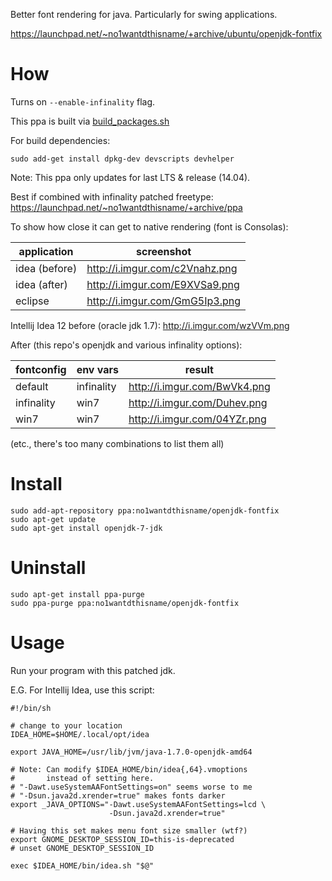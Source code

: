 Better font rendering for java. Particularly for swing applications.

https://launchpad.net/~no1wantdthisname/+archive/ubuntu/openjdk-fontfix

# How
Turns on `--enable-infinality` flag.

This ppa is built via [build_packages.sh](build_packages.sh)

For build dependencies:

```
sudo add-get install dpkg-dev devscripts devhelper
```

Note: This ppa only updates for last LTS & release (14.04).

Best if combined with infinality patched freetype:
https://launchpad.net/~no1wantdthisname/+archive/ppa

To show how close it can get to native rendering (font is Consolas):

| application   | screenshot                     |
| ------------- | ------------------------------ |
| idea (before) | http://i.imgur.com/c2Vnahz.png |
| idea (after)  | http://i.imgur.com/E9XVSa9.png |
| eclipse       | http://i.imgur.com/GmG5Ip3.png |

Intellij Idea 12 before (oracle jdk 1.7): http://i.imgur.com/wzVVm.png

After (this repo's openjdk and various infinality options):

| fontconfig | env vars   | result                       |
| ---------- | ---------- | ---------------------------- |
| default    | infinality | http://i.imgur.com/BwVk4.png |
| infinality | win7       | http://i.imgur.com/Duhev.png |
| win7       | win7       | http://i.imgur.com/04YZr.png | 

(etc., there's too many combinations to list them all)

# Install

```
sudo add-apt-repository ppa:no1wantdthisname/openjdk-fontfix
sudo apt-get update
sudo apt-get install openjdk-7-jdk
```

# Uninstall

```
sudo apt-get install ppa-purge
sudo ppa-purge ppa:no1wantdthisname/openjdk-fontfix
```

# Usage

Run your program with this patched jdk.

E.G. For Intellij Idea, use this script:

```
#!/bin/sh

# change to your location
IDEA_HOME=$HOME/.local/opt/idea

export JAVA_HOME=/usr/lib/jvm/java-1.7.0-openjdk-amd64

# Note: Can modify $IDEA_HOME/bin/idea{,64}.vmoptions
#       instead of setting here.
# "-Dawt.useSystemAAFontSettings=on" seems worse to me
# "-Dsun.java2d.xrender=true" makes fonts darker
export _JAVA_OPTIONS="-Dawt.useSystemAAFontSettings=lcd \
                      -Dsun.java2d.xrender=true"

# Having this set makes menu font size smaller (wtf?)
export GNOME_DESKTOP_SESSION_ID=this-is-deprecated
# unset GNOME_DESKTOP_SESSION_ID

exec $IDEA_HOME/bin/idea.sh "$@"
```
